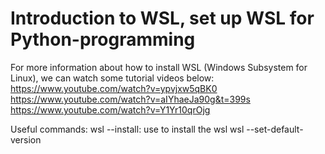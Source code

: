# Introduction to WSL, set up WSL for Python-programming 
For more information about how to install WSL (Windows Subsystem for Linux), we can watch some tutorial videos below:
https://www.youtube.com/watch?v=ypvjxw5qBK0
https://www.youtube.com/watch?v=aIYhaeJa90g&t=399s
https://www.youtube.com/watch?v=Y1Yr10qrOjg

Useful commands:
wsl --install: use to install the wsl
wsl --set-default-version
